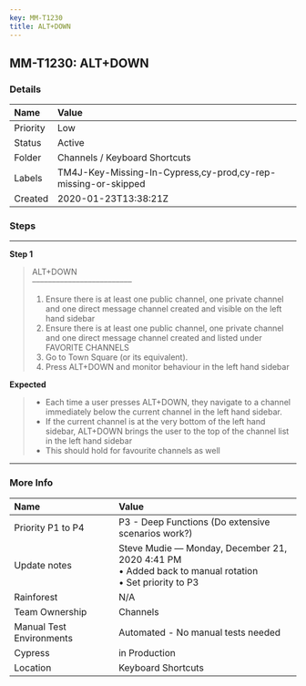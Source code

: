 ```yaml
---
key: MM-T1230
title: ALT+DOWN
---
```


## MM-T1230: ALT+DOWN

### Details

| Name     | Value                                                         |
| :------- | :------------------------------------------------------------ |
| Priority | Low                                                           |
| Status   | Active                                                        |
| Folder   | Channels / Keyboard Shortcuts                                 |
| Labels   | TM4J-Key-Missing-In-Cypress,cy-prod,cy-rep-missing-or-skipped |
| Created  | 2020-01-23T13:38:21Z                                          |

### Steps

<hr/>

**Step 1**

> <article>ALT+DOWN<br>–––––––––––––––––––––––––<ol><li>Ensure there is at least one public channel, one private channel and one direct message channel created and visible on the left hand sidebar</li><li>Ensure there is at least one public channel, one private channel and one direct message channel created and listed under FAVORITE CHANNELS</li><li>Go to Town Square (or its equivalent).</li><li>Press ALT+DOWN and monitor behaviour in the left hand sidebar</li></ol></article>

**Expected**

> <article><ul><li>Each time a user presses ALT+DOWN, they navigate to a channel immediately below the current channel in the left hand sidebar.</li><li>If the current channel is at the very bottom of the left hand sidebar, ALT+DOWN brings the user to the top of the channel list in the left hand sidebar</li><li>This should hold for favourite channels as well</li></ul></article>

<hr/>

### More Info

| Name                     | Value                                                                                                      |
| :----------------------- | :--------------------------------------------------------------------------------------------------------- |
| Priority P1 to P4        | P3 - Deep Functions (Do extensive scenarios work?)                                                         |
| Update notes             | Steve Mudie — Monday, December 21, 2020 4:41 PM<br>• Added back to manual rotation<br>• Set priority to P3 |
| Rainforest               | N/A                                                                                                        |
| Team Ownership           | Channels                                                                                                   |
| Manual Test Environments | Automated - No manual tests needed                                                                         |
| Cypress                  | in Production                                                                                              |
| Location                 | Keyboard Shortcuts                                                                                         |
